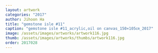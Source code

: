 ```yaml
---
layout: artwork
categories: "2017"
author: Jihoon Ha
title: "gemstone isle #11"
caption: "gemstone isle #11_acrylic,oil on canvas_150×105㎝_2017"
image: /assets/images/artworks/artwork116.jpg
thumb: /assets/images/artworks/thumbs/artwork116.jpg
order: 2017028
---
```


